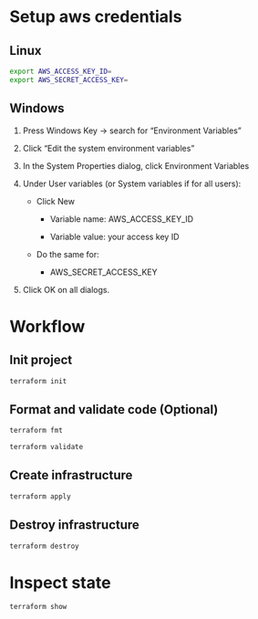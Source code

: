# Setup aws credentials

## Linux

```bash
export AWS_ACCESS_KEY_ID=
export AWS_SECRET_ACCESS_KEY=
```

## Windows

1. Press Windows Key → search for “Environment Variables”

2. Click “Edit the system environment variables”

3. In the System Properties dialog, click Environment Variables

4. Under User variables (or System variables if for all users):

   - Click New

        - Variable name: AWS_ACCESS_KEY_ID

        - Variable value: your access key ID

   - Do the same for:

        - AWS_SECRET_ACCESS_KEY

5. Click OK on all dialogs.

# Workflow

## Init project

```bash
terraform init
```

## Format and validate code (Optional)

```bash
terraform fmt
```

```bash
terraform validate
```

## Create infrastructure

```bash
terraform apply
```

## Destroy infrastructure

```bash
terraform destroy
```

# Inspect state

```bash
terraform show
```